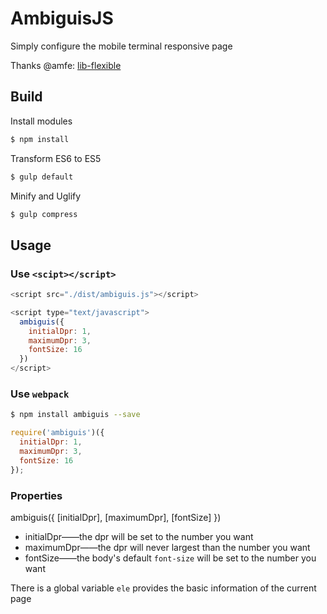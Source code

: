 # AmbiguisJS
Simply configure the mobile terminal responsive page

Thanks @amfe: [lib-flexible](https://github.com/amfe/lib-flexible)

## Build

Install modules
```bash
$ npm install
```
Transform ES6 to ES5
```bash
$ gulp default
```
Minify and Uglify
```bash
$ gulp compress
```

## Usage

### Use `<scipt></script>`
```javascript
<script src="./dist/ambiguis.js"></script>

<script type="text/javascript">
  ambiguis({
    initialDpr: 1,
    maximumDpr: 3,
    fontSize: 16
  })
</script>
```

### Use `webpack`
```bash
$ npm install ambiguis --save
```

```javascript
require('ambiguis')({
  initialDpr: 1,
  maximumDpr: 3,
  fontSize: 16
});
```

### Properties
ambiguis({
  [initialDpr],
  [maximumDpr],
  [fontSize]
})

* initialDpr——the dpr will be set to the number you want
* maximumDpr——the dpr will never largest than the number you want
* fontSize——the body's default `font-size` will be set to the number you want

There is a global variable `ele` provides the basic information of the current page
